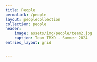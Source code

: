 ```yaml
---
title: People
permalink: /people
layout: peoplecollection
collection: people
header:
    image: assets/img/people/team2.jpg
    caption: Team IMXD - Summer 2024
entries_layout: grid


---
```



